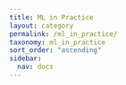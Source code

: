 ```yaml
---
title: ML in Practice
layout: category
permalink: /ml_in_practice/
taxonomy: ml_in_practice
sort_order: "ascending"
sidebar:
  nav: docs
---
```

